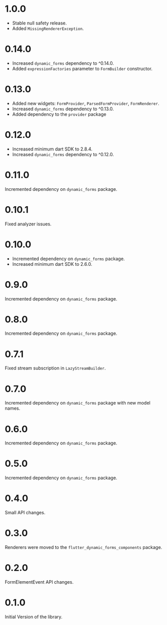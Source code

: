 # 1.0.0

* Stable null safety release.
* Added `MissingRendererException`.

# 0.14.0

* Increased `dynamic_forms` dependency to ^0.14.0.
* Added `expressionFactories` parameter to `FormBuilder` constructor.

# 0.13.0

* Added new widgets: `FormProvider`, `ParsedFormProvider`, `FormRenderer`.
* Increased `dynamic_forms` dependency to ^0.13.0.
* Added dependency to the `provider` package

# 0.12.0

* Increased minimum dart SDK to 2.8.4.
* Increased `dynamic_forms` dependency to ^0.12.0.

# 0.11.0

Incremented dependency on `dynamic_forms` package.

# 0.10.1

Fixed analyzer issues.

# 0.10.0

* Incremented dependency on `dynamic_forms` package.
* Increased minimum dart SDK to 2.6.0.

# 0.9.0

Incremented dependency on `dynamic_forms` package.

# 0.8.0

Incremented dependency on `dynamic_forms` package.

# 0.7.1

Fixed stream subscription in `LazyStreamBuilder`.

# 0.7.0

Incremented dependency on `dynamic_forms` package with new model names.

# 0.6.0

Incremented dependency on `dynamic_forms` package.

# 0.5.0

Incremented dependency on `dynamic_forms` package.

# 0.4.0

Small API changes.

# 0.3.0

Renderers were moved to the `flutter_dynamic_forms_components` package.

# 0.2.0

FormElementEvent API changes.

# 0.1.0

Initial Version of the library.